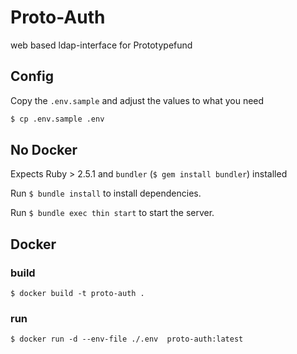 # Proto-Auth

web based ldap-interface for Prototypefund

## Config

Copy the `.env.sample` and adjust the values to what you need

```bash
$ cp .env.sample .env
```

## No Docker

Expects Ruby > 2.5.1 and `bundler` (`$ gem install bundler`) installed

Run `$ bundle install` to install dependencies.

Run `$ bundle exec thin start` to start the server.

## Docker

### build

`$ docker build -t proto-auth .`

### run

`$ docker run -d --env-file ./.env  proto-auth:latest`
